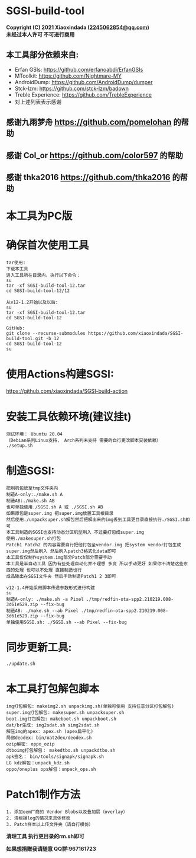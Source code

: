 # SGSI-build-tool
**Copyright (C) 2021 Xiaoxindada (2245062854@qq.com)  
未经过本人许可 不可进行商用**
 
## 本工具部分依赖来自:  
* Erfan GSIs: https://github.com/erfanoabdi/ErfanGSIs  
* MToolkit: https://github.com/Nightmare-MY
* AndroidDump: https://github.com/AndroidDump/dumper 
* Stck-lzm: https://github.com/stck-lzm/badown 
* Treble Experience: https://github.com/TrebleExperience
* 对上述列表表示感谢
## 感谢九雨梦舟 https://github.com/pomelohan 的帮助  
## 感谢 Col_or https://github.com/color597 的帮助  
## 感谢 thka2016 https://github.com/thka2016 的帮助  

# 本工具为PC版

# 确保首次使用工具
```
tar使用:  
下载本工具  
进入工具所在目录内，执行以下命令：  
su  
tar -xf SGSI-build-tool-12.tar  
cd SGSI-build-tool-12/12

从v12-1.2开始以及以后:
su  
tar -xf SGSI-build-tool-12.tar  
cd SGSI-build-tool-12
```

```
GitHub:  
git clone --recurse-submodules https://github.com/xiaoxindada/SGSI-build-tool.git -b 12
cd SGSI-build-tool-12
su
```

# 使用Actions构建SGSI:
https://github.com/xiaoxindada/SGSI-build-action


# 安装工具依赖环境(建议挂t)
```
测试环境： Ubuntu 20.04
（Debian系列Linux支持， Arch系列未支持 需要的自行更改脚本安装依赖）
./setup.sh  
```

# 制造SGSI:
```
把刷机包放至tmp文件夹内 
制造A-only:./make.sh A  
制造AB:./make.sh AB
也可单独使用./SGSI.sh A 或 ./SGSI.sh AB 
如果原包是super.img 把super.img放置工具根目录   
然后使用./unpacksuper.sh解包然后把解出来的img丢到工具更目录直接执行./SGSI.sh即可  
本工具制造的SGSI也支持动态分区机型刷入 不过要打包成super.img
使用./makesuper.sh打包
Patch1 Patch2 的内容需要自行把他打包至vendor.img 把system vendor打包生成super.img然后刷入 然后刷入patch3格式化data即可
本工具仅仅制作system.img部分Patch部分需要手动  
本工具是半自动工具 因为有些处理自动化并不理想 多变 所以手动更好 如果你不清楚这些东西的处理 也可以不处理 直接制造也行  
成品输出在SGSI文件夹 然后手动制造Patch1 2 3即可

v12-1.4开始采用脚本传递参数形式进行构建
su
制造A-only: ./make.sh -a Pixel ./tmp/redfin-ota-spp2.210219.008-3d61e529.zip --fix-bug
制造AB: ./make.sh --ab Pixel ./tmp/redfin-ota-spp2.210219.008-3d61e529.zip --fix-bug
单独使用SGSI.sh: ./SGSI.sh --ab Pixel --fix-bug
```

# 同步更新工具:
```  
./update.sh
```

# 本工具打包解包脚本
```
img打包解包: makeimg2.sh unpackimg.sh(单独可使用 支持任意分区打包解包)  
super.img打包解包: makesuper.sh unpacksuper.sh  
boot.img打包解包: makeboot.sh unpackboot.sh  
dat/br生成: img2sdat.sh simg2sdat.sh  
解压img的apex: apex.sh (apex扁平化)  
局部deodex: bin/oat2dex/deodex.sh  
ozip解密: oppo_ozip 
dtboimg打包解包： makedtbo.sh unpackdtbo.sh
apk签名： bin/tools/signapk/signapk.sh
LG kdz解包：unpack_kdz.sh
oppo/oneplus ops解包：unpack_ops.sh
```

# Patch1制作方法
```
1. 添加oem厂商的 Vendor Blobs以及叠加层（overlay）
2. 清根据log的情况来具体修改
3. Patch样本以上传文件夹（请自行模仿）
```

**清理工具 执行更目录的rm.sh即可**

**如果想捐赠我请随意 QQ群:967161723**
